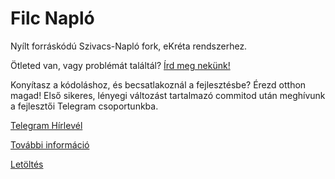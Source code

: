 # Filc Napló
Nyílt forráskódú Szivacs-Napló fork, eKréta rendszerhez.

Ötleted van, vagy problémát találtál? [Írd meg nekünk!](https://github.com/filcnaplo/filcnaplo/issues/new)

Konyítasz a kódoláshoz, és becsatlakoznál a fejlesztésbe? Érezd otthon magad!
Első sikeres, lényegi változást tartalmazó commitod után meghívunk a fejlesztői Telegram csoportunkba.

[Telegram Hírlevél](https://t.me/filc_naplo)

[További információ](https://filcnaplo.hu/)

[Letöltés](https://github.com/filcnaplo/filcnaplo/releases)
